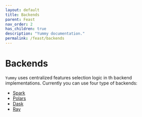 ```yaml
---
layout: default
title: Backends
parent: Feast
nav_order: 2
has_children: true
description: "Yummy documentation."
permalink: /feast/backends
---
```


# Backends

`Yummy` uses centralized features selection logic in th backend implementations.
Currently you can use four type of backends:
* [Spark](/feast/backends/spark)
* [Polars](/feast/backends/polars)
* [Dask](/feast/backends/dask)
* [Ray](/feast/backends/ray)


